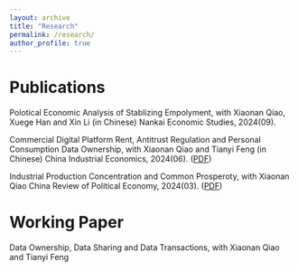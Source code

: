 ```yaml
---
layout: archive
title: "Research"
permalink: /research/
author_profile: true
---
```


Publications
======
Polotical Economic Analysis of Stablizing Empolyment, with Xiaonan Qiao, Xuege Han and Xin Li (in Chinese)
Nankai Economic Studies, 2024(09).

Commercial Digital Platform Rent, Antitrust Regulation and Personal Consumption Data Ownership, with Xiaonan Qiao and Tianyi Feng (in Chinese)
China Industrial Economics, 2024(06). ([PDF](../assets/Commercial.pdf))

Industrial Production Concentration and Common Prosperoty, with Xiaonan Qiao
China Review of Political Economy, 2024(03). ([PDF](../assets/Concentration.pdf))


Working Paper
======
Data Ownership, Data Sharing and Data Transactions, with Xiaonan Qiao and Tianyi Feng
